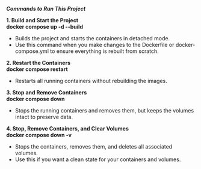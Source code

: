 
*********************************Commands to Run This Project*********************************  

**1. Build and Start the Project**  
**docker compose up -d --build**  
- Builds the project and starts the containers in detached mode.  
- Use this command when you make changes to the Dockerfile or docker-compose.yml to ensure everything is rebuilt from scratch.  


**2. Restart the Containers**  
**docker compose restart**  
- Restarts all running containers without rebuilding the images.  


**3. Stop and Remove Containers**  
**docker compose down**  
- Stops the running containers and removes them, but keeps the volumes intact to preserve data.  


**4. Stop, Remove Containers, and Clear Volumes**  
**docker compose down -v**  
- Stops the containers, removes them, and deletes all associated volumes.  
- Use this if you want a clean state for your containers and volumes.  